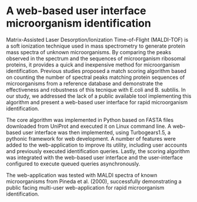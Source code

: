 # A web-based user interface microorganism identification
Matrix-Assisted Laser Desorption/Ionization Time-of-Flight (MALDI-TOF) is a soft ionization technique used in mass spectrometry to generate protein mass spectra of unknown microorganisms. By comparing the peaks observed in the spectrum and the sequences of microorganism ribosomal proteins, it provides a quick and inexpensive method for microorganism identification. Previous studies proposed a match scoring algorithm based on counting the number of spectral peaks matching protein sequences of microorganisms from a reference database and demonstrate the effectiveness and robustness of this tecnique with E.coli and B. subtilis. In our study, we addressed the lack of a public available tool implementing this algorithm and present a web-based user interface for rapid microorganism identification.

The core algorithm was implemented in Python based on FASTA files downloaded from UniProt and executed it on Linux command line. A web-based user interface was then implemented, using Turbogears1.5, a pythonic framework for web development. A number of features were added to the web-application to improve its utility, including user accounts and previously executed identification queries. Lastly, the scoring algorithm was integrated with the web-based user interface and the user-interface configured to execute queued queries asynchronously.

The web-application was tested with MALDI spectra of known microorganisms from Pineda et al. (2000), successfully demonstrating a public facing multi-user web-application for rapid microorganism identification.
